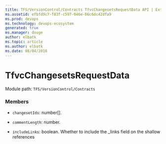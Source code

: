 ```yaml
---
title: TFS/VersionControl/Contracts TfvcChangesetsRequestData API | Extensions for Azure DevOps Services
ms.assetid: efbfd9c7-f83f-c597-046e-66c6dc42dfa9
ms.prod: devops
ms.technology: devops-ecosystem
generated: true
ms.manager: douge
author: elbatk
ms.topic: article
ms.author: elbatk
ms.date: 08/04/2016
---
```


# TfvcChangesetsRequestData

Module path: `TFS/VersionControl/Contracts`


### Members

* `changesetIds`: number[]. 

* `commentLength`: number. 

* `includeLinks`: boolean. Whether to include the _links field on the shallow references

